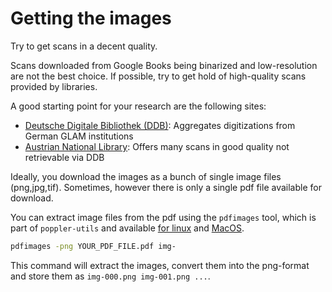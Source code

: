 # Getting the images

Try to get scans in a decent quality.

Scans downloaded from Google Books being binarized and low-resolution are not the best choice.
If possible, try to get hold of high-quality scans provided by libraries.

A good starting point for your research are the following sites:

- [Deutsche Digitale Bibliothek (DDB)](https://www.deutsche-digitale-bibliothek.de/?lang=en): Aggregates digitizations from German GLAM institutions
- [Austrian National Library](https://www.onb.ac.at/en/): Offers many scans in good quality not retrievable via DDB

Ideally, you download the images as a bunch of single image files (png,jpg,tif).
Sometimes, however there is only a single pdf file available for download.

You can extract image files from the pdf using the `pdfimages` tool, which is part of `poppler-utils` and available [for linux](https://poppler.freedesktop.org/) and [MacOS](https://formulae.brew.sh/formula/poppler).

```bash
pdfimages -png YOUR_PDF_FILE.pdf img-
```

This command will extract the images, convert them into the png-format and store them as `img-000.png img-001.png ...`.




